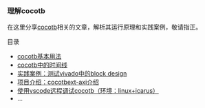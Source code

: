 ### 理解cocotb

在这里分享[cocotb](https://github.com/cocotb/cocotb)相关的文章，解析其运行原理和实践案例，敬请指正。

目录

* [cocotb基本用法](basic.md)
* [cocotb中的时间线](timeline.md)
* [实践案例：测试vivado中的block design](cocotb_use_xilinx_ip.md)
* [项目介绍：cocotbext-axi介绍](intro_cocotbext_axi.md)
* [使用vscode远程调试cocotb（环境：linux+icarus）](debug_cocotb_with_vscode.md)
* ...